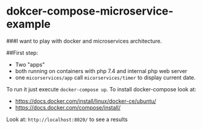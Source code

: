 # dokcer-compose-microservice-example
###I want to play with docker and microservices architecture.

##First step:
- Two "apps"
- both running on containers with php 7.4 and internal php web server
- one `micorservices/app` call `micorservices/timer` to display current date.

To run it just execute `docker-compose up`. 
To install docker-compose look at:
- https://docs.docker.com/install/linux/docker-ce/ubuntu/ 
- https://docs.docker.com/compose/install/

Look at: `http://localhost:8020/` to see a results

